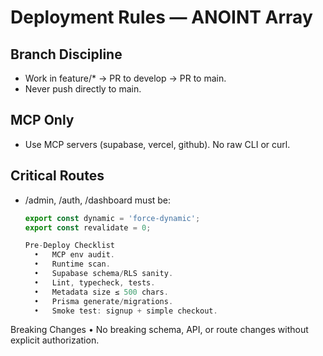 # Deployment Rules — ANOINT Array

## Branch Discipline
- Work in feature/* → PR to develop → PR to main.
- Never push directly to main.

## MCP Only
- Use MCP servers (supabase, vercel, github). No raw CLI or curl.

## Critical Routes
- /admin, /auth, /dashboard must be:
  ```ts
  export const dynamic = 'force-dynamic';
  export const revalidate = 0;

  Pre-Deploy Checklist
	•	MCP env audit.
	•	Runtime scan.
	•	Supabase schema/RLS sanity.
	•	Lint, typecheck, tests.
	•	Metadata size ≤ 500 chars.
	•	Prisma generate/migrations.
	•	Smoke test: signup + simple checkout.

Breaking Changes
	•	No breaking schema, API, or route changes without explicit authorization.